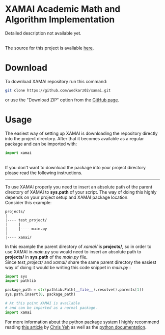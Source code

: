 # XAMAI Academic Math and Algorithm Implementation

Detailed description not available yet.<br /><br />

The source for this project is avaliable [here](https://github.com/wedkarz02/xamai).

# Download

To download XAMAI repository run this command:
```bash
git clone https://github.com/wedkarz02/xamai.git
```
or use the "Download ZIP" option from the [GitHub page](https://github.com/wedkarz02/xamai).

# Usage

The easiest way of setting up XAMAI is downloading the repository directly into the project directory. After that it becomes available as a regular package and can be imported with:
```python
import xamai
```
<br />
If you don't want to download the package into your project directory please read the following instructions.

---


To use XAMAI properly you need to insert an absolute path of the parent directory of XAMAI to **sys.path** of your script. The way of doing this highly depends on your project setup and XAMAI package location. \
Consider this example:
```
projects/
|
|---- test_project/
|     |
|     |---- main.py
|
|---- xamai/
```
In this example the parent directory of *xamai/* is **projects/**, so in order to use XAMAI in *main.py* you would need to insert an absolute path to **projects/** in **sys.path** of the *main.py* file. \
Since *test_project/* and *xamai/* share the same parent directory the easiest way of doing it would be writing this code snippet in *main.py* :
```python
import sys
import pathlib

package_path = str(pathlib.Path(__file__).resolve().parents[1])
sys.path.insert(0, package_path)

# At this point XAMAI is available
# and can be imported as a normal package.
import xamai
```
For more information about the python package system I highly recommend reading [this article](https://chrisyeh96.github.io/2017/08/08/definitive-guide-python-imports.html) by [Chris Yeh](https://chrisyeh96.github.io/) as well as the [python documentation](https://docs.python.org/3/tutorial/modules.html).
